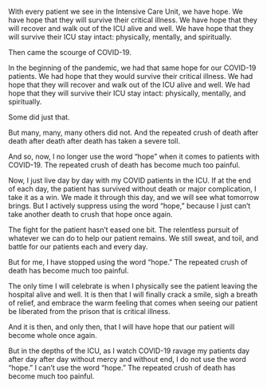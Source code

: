 With every patient we see in the Intensive Care Unit, we have hope. We have hope that they will survive their critical illness. We have hope that they will recover and walk out of the ICU alive and well. We have hope that they will survive their ICU stay intact: physically, mentally, and spiritually.

Then came the scourge of COVID-19.

In the beginning of the pandemic, we had that same hope for our COVID-19 patients. We had hope that they would survive their critical illness. We had hope that they will recover and walk out of the ICU alive and well. We had hope that they will survive their ICU stay intact: physically, mentally, and spiritually.

Some did just that.

But many, many, many others did not. And the repeated crush of death after death after death after death has taken a severe toll.

And so, now, I no longer use the word “hope” when it comes to patients with COVID-19. The repeated crush of death has become much too painful.

Now, I just live day by day with my COVID patients in the ICU. If at the end of each day, the patient has survived without death or major complication, I take it as a win. We made it through this day, and we will see what tomorrow brings. But I actively suppress using the word “hope,” because I just can’t take another death to crush that hope once again.

The fight for the patient hasn’t eased one bit. The relentless pursuit of whatever we can do to help our patient remains. We still sweat, and toil, and battle for our patients each and every day.

But for me, I have stopped using the word “hope.” The repeated crush of death has become much too painful.

The only time I will celebrate is when I physically see the patient leaving the hospital alive and well. It is then that I will finally crack a smile, sigh a breath of relief, and embrace the warm feeling that comes when seeing our patient be liberated from the prison that is critical illness.

And it is then, and only then, that I will have hope that our patient will become whole once again.

But in the depths of the ICU, as I watch COVID-19 ravage my patients day after day after day without mercy and without end, I do not use the word “hope.” I can’t use the word “hope.” The repeated crush of death has become much too painful.

